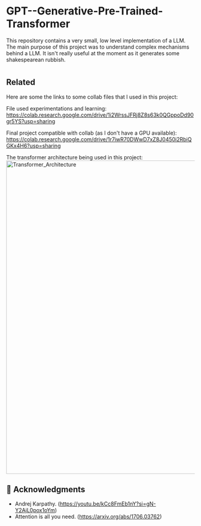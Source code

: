 
# GPT--Generative-Pre-Trained-Transformer

This repository contains a very small, low level implementation of a LLM. The main purpose of this project was to understand complex mechanisms behind a LLM. It isn't really useful at the moment as it generates some shakespearean rubbish.


# 
## Related

Here are some the links to some collab files that I used in this project:

File used experimentations and learning: https://colab.research.google.com/drive/1i2WrssJFRj8Z8s63k0QGppoDd90gr5YS?usp=sharing

Final project compatible with collab (as I don't have a GPU available): https://colab.research.google.com/drive/1r7iwR70DWwD7xZ8J0450i2RbiQGKx4H6?usp=sharing

The transformer architecture being used in this project:
<img width="650" height="834" alt="Transformer_Architecture" src="https://github.com/user-attachments/assets/2896fc1a-3049-4793-b87a-a5c5f80177ab" />



## 🙏 Acknowledgments
- Andrej Karpathy. (https://youtu.be/kCc8FmEb1nY?si=gN-Y2AjL0pox1oYm)
- Attention is all you need. (https://arxiv.org/abs/1706.03762)
